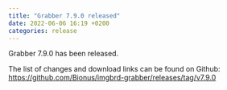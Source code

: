 ```yaml
---
title: "Grabber 7.9.0 released"
date: 2022-06-06 16:19 +0200
categories: release
---
```



Grabber 7.9.0 has been released.

The list of changes and download links can be found on Github:  
<https://github.com/Bionus/imgbrd-grabber/releases/tag/v7.9.0>